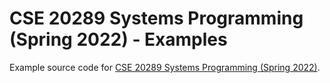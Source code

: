 # CSE 20289 Systems Programming (Spring 2022) - Examples

Example source code for [CSE 20289 Systems Programming (Spring 2022)](https://www3.nd.edu/~pbui/teaching/cse.20289.sp22/).
